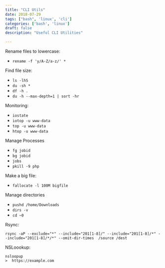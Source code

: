 ```yaml
---
title: "CLI Utils"
date: 2018-07-29
tags: ["bash", 'linux', 'cli']
categories: ['bash', 'linux']
draft: false
description: "Useful CLI Utilities"		

---
```




Rename files to lowercase: 

* ` rename -f 'y/A-Z/a-z/' * `



Find file size:

* `ls -lhS`
* `du -sh *`
* `df -h .`
* `du -h --max-depth=1 | sort -hr`



Monitoring:

* `iostate` 
* `iotop -u www-data`
* `top -u www-data`
* `htop -u www-data`



Manage Processes 

* `fg jobid`
* `bg jobid`
* `jobs`
* `pkill -9 php`



Make a big file: 

* `fallocate -l 100M bigfile`



Manage directories 

* `pushd /home/Downloads`
* `dirs -v`
* `cd ~0`



Rsync: 

```
rsync -aP --exclude="*" --include="201[1-8]/" --include="201[1-8]/*" --include="201[1-8]/*/*" --omit-dir-times  /source /dest
```



NSLoookup: 

```
nsloopup
>  https://example.com
```

